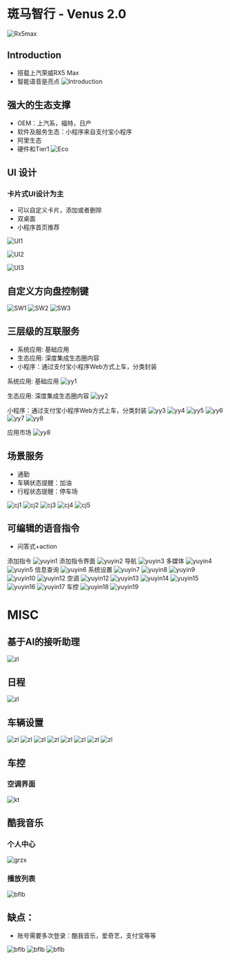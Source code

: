# 斑马智行 - Venus 2.0

![Rx5max](images/venus20/RX5max.jpg)

## Introduction

* 搭载上汽荣威RX5 Max
* 智能语音是亮点
![Introduction](images/venus20/Intro.jpg)

## 强大的生态支撑

* OEM：上汽系，福特，日产
* 软件及服务生态：小程序来自支付宝小程序
* 阿里生态
* 硬件和Tier1
![Eco](images/venus20/eco.jpg)
  
## UI 设计

### 卡片式UI设计为主

* 可以自定义卡片，添加或者删除
* 双桌面
* 小程序首页推荐

![UI1](images/venus20/ui1.jpg)

![UI2](images/venus20/ui2.jpg)

![UI3](images/venus20/ui3.jpg)

## 自定义方向盘控制键

![SW1](images/venus20/sw1.jpg)
![SW2](images/venus20/sw2.jpg)
![SW3](images/venus20/sw3.jpg)

## 三层级的互联服务

* 系统应用: 基础应用
* 生态应用: 深度集成生态圈内容
* 小程序：通过支付宝小程序Web方式上车，分类封装

系统应用: 基础应用
![yy1](images/venus20/yy1.jpg)

生态应用: 深度集成生态圈内容
![yy2](images/venus20/yy2.jpg)

小程序：通过支付宝小程序Web方式上车，分类封装
![yy3](images/venus20/yy3.jpg)
![yy4](images/venus20/yy4.jpg)
![yy5](images/venus20/yy5.jpg)
![yy6](images/venus20/yy6.jpg)
![yy7](images/venus20/yy7.jpg)
![yy8](images/venus20/yy8.jpg)

应用市场
![yy8](images/venus20/yysc.jpg)

## 场景服务

* 通勤
* 车辆状态提醒：加油
* 行程状态提醒：停车场

![cj1](images/venus20/changjing1.jpg)
![cj2](images/venus20/changjing2.jpg)
![cj3](images/venus20/changjing3.jpg)
![cj4](images/venus20/changjing4.jpg)
![cj5](images/venus20/changjing5.jpg)


## 可编辑的语音指令

* 问答式+action
  
添加指令
![yuyin1](images/venus20/yuyin1.jpg)
添加指令界面
![yuyin2](images/venus20/yuyin2.jpg)
导航
![yuyin3](images/venus20/yuyin3.jpg)
多媒体
![yuyin4](images/venus20/yuyin4.jpg)
![yuyin5](images/venus20/yuyin5.jpg)
信息查询
![yuyin6](images/venus20/yuyin6.jpg)
系统设置
![yuyin7](images/venus20/yuyin7.jpg)
![yuyin8](images/venus20/yuyin8.jpg)
![yuyin9](images/venus20/yuyin9.jpg)
![yuyin10](images/venus20/yuyin10.jpg)
![yuyin12](images/venus20/yuyin11.jpg)
空调
![yuyin12](images/venus20/yuyin12.jpg)
![yuyin13](images/venus20/yuyin13.jpg)
![yuyin14](images/venus20/yuyin14.jpg)
![yuyin15](images/venus20/yuyin15.jpg)
![yuyin16](images/venus20/yuyin16.jpg)
![yuyin17](images/venus20/yuyin17.jpg)
车控
![yuyin18](images/venus20/yuyin18.jpg)
![yuyin19](images/venus20/yuyin19.jpg)


# MISC

## 基于AI的接听助理
![zl](images/venus20/ai1.jpg)

## 日程
![zl](images/venus20/richeng.jpg)

## 车辆设置
![zl](images/venus20/cl0.jpg)
![zl](images/venus20/cl1.jpg)
![zl](images/venus20/cl2.jpg)
![zl](images/venus20/cl3.jpg)
![zl](images/venus20/cl4.jpg)
![zl](images/venus20/cl5.jpg)
![zl](images/venus20/cl6.jpg)
![zl](images/venus20/cl7.jpg)






## 车控

### 空调界面
![kt](images/venus20/kt.jpg)


## 酷我音乐
### 个人中心
![grzx](images/venus20/grzx.jpg)
### 播放列表
![bflb](images/venus20/bflb.jpg)





## 缺点：
* 账号需要多次登录：酷我音乐，爱奇艺，支付宝等等

![bflb](images/venus20/dl1.jpg)
![bflb](images/venus20/dl2.jpg)
![bflb](images/venus20/dl3.jpg)


